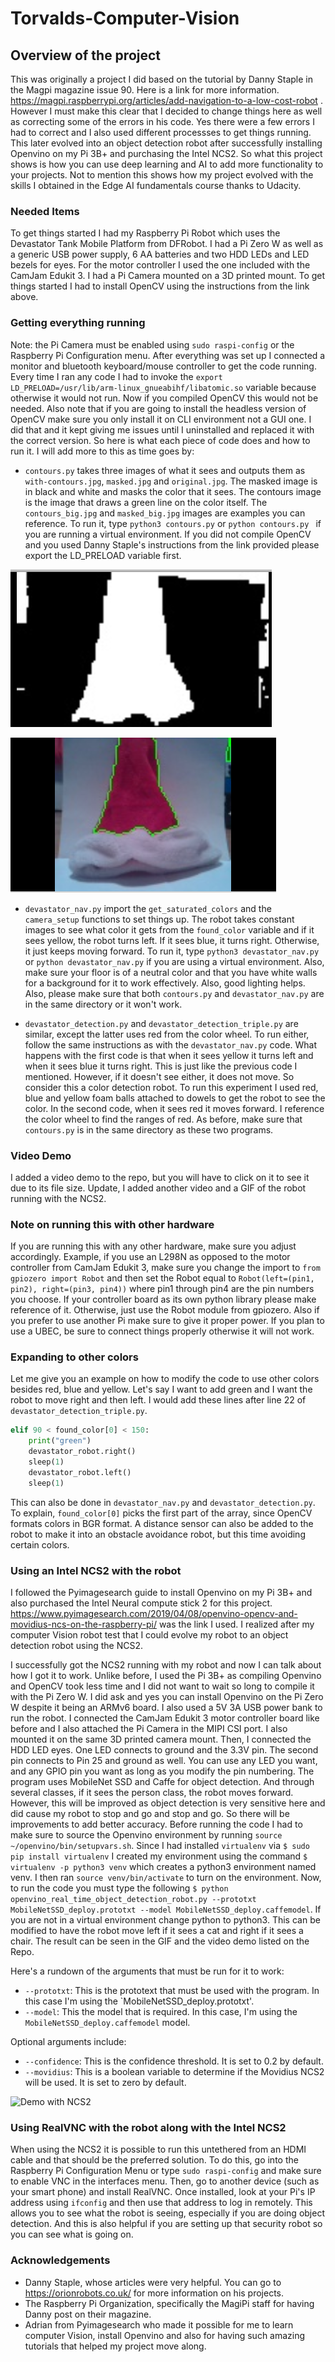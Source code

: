 # Torvalds-Computer-Vision

## Overview of the project

This was originally a project I did based on the tutorial by Danny Staple in the Magpi magazine issue 90. Here is a link for more information. https://magpi.raspberrypi.org/articles/add-navigation-to-a-low-cost-robot . However I must make this clear that I decided to change things here as well as correcting some of the errors in his code. Yes there were a few errors I had to correct and I also used different processses to get things running. This later evolved into an object detection robot after successfully installing Openvino on my Pi 3B+ and purchasing the Intel NCS2. So what this project shows is how you can use deep learning and AI to add more functionality to your projects. Not to mention this shows how my project evolved with the skills I obtained in the Edge AI fundamentals course thanks to Udacity.

### Needed Items

To get things started I had my Raspberry Pi Robot which uses the Devastator Tank Mobile Platform from DFRobot. I had a Pi Zero W as well as a generic USB power supply, 6 AA batteries and two HDD LEDs and LED bezels for eyes. For the motor controller I used the one included with the CamJam Edukit 3. I had a Pi Camera mounted on a 3D printed mount. To get things started I had to install OpenCV using the instructions from the link above. 

### Getting everything running

Note: the Pi Camera must be enabled using `sudo raspi-config` or the Raspberry Pi Configuration menu. After everything was set up I connected a monitor and bluetooth keyboard/mouse controller to get the code running. Every time I ran any code I had to invoke the `export LD_PRELOAD=/usr/lib/arm-linux_gnueabihf/libatomic.so` variable because otherwise it would not run. Now if you compiled OpenCV this would not be needed. Also note that if you are going to install the headless version of OpenCV make sure you only install it on CLI environment not a GUI one. I did that and it kept giving me issues until I uninstalled and replaced it with the correct version. So here is what each piece of code does and how to run it. I will add more to this as time goes by:

* `contours.py` takes three images of what it sees and outputs them as `with-contours.jpg`, `masked.jpg` and `original.jpg`. The masked image is in black and white and masks the color that it sees. The contours image is the image that draws a green line on the color itself. The `contours_big.jpg` and `masked_big.jpg` images are examples you can reference. To run it, type `python3 contours.py` or `python contours.py ` if you are running a virtual environment. If you did not compile OpenCV and you used Danny Staple's instructions from the link provided please export the LD_PRELOAD variable first.

![Masked photo](https://github.com/sentairanger/Torvalds-Computer-Vision/blob/master/masked_big.png)

![Contour photo](https://github.com/sentairanger/Torvalds-Computer-Vision/blob/master/contours_big.png)

* `devastator_nav.py` import the `get_saturated_colors` and the `camera_setup` functions to set things up. The robot takes constant images to see what color it gets from the `found_color` variable and if it sees yellow, the robot turns left. If it sees blue, it turns right. Otherwise, it just keeps moving forward. To run it, type `python3 devastator_nav.py` or `python devastator_nav.py` if you are using a virtual environment. Also, make sure your floor is of a neutral color and that you have white walls for a background for it to work effectively. Also, good lighting helps. Also, please make sure that both `contours.py` and `devastator_nav.py` are in the same directory or it won't work. 

* `devastator_detection.py` and `devastator_detection_triple.py` are similar, except the latter uses red from the color wheel. To run either, follow the same instructions as with the `devastator_nav.py` code. What happens with the first code is that when it sees yellow it turns left and when it sees blue it turns right. This is just like the previous code I mentioned. However, if it doesn't see either, it does not move. So consider this a color detection robot. To run this experiment I used red, blue and yellow foam balls attached to dowels to get the robot to see the color. In the second code, when it sees red it moves forward. I reference the color wheel to find the ranges of red. As before, make sure that `contours.py` is in the same directory as these two programs. 


### Video Demo

I added a video demo to the repo, but you will have to click on it to see it due to its file size. Update, I added another video and a GIF of the robot running with the NCS2.

### Note on running this with other hardware

If you are running this with any other hardware, make sure you adjust accordingly. Example, if you use an L298N as opposed to the motor controller from CamJam Edukit 3, make sure you change the import to `from gpiozero import Robot` and then set the Robot equal to `Robot(left=(pin1, pin2), right=(pin3, pin4))` where pin1 through pin4 are the pin numbers you choose. If your controller board as its own python library please make reference of it. Otherwise, just use the Robot module from gpiozero. Also if you prefer to use another Pi make sure to give it proper power. If you plan to use a UBEC, be sure to connect things properly otherwise it will not work. 

### Expanding to other colors
Let me give you an example on how to modify the code to use other colors besides red, blue and yellow. Let's say I want to add green and I want the robot to move right and then left. I would add these lines after line 22 of `devastator_detection_triple.py`. 

```python
elif 90 < found_color[0] < 150:
    print("green")
    devastator_robot.right()
    sleep(1)
    devastator_robot.left()
    sleep(1)
```
This can also be done in `devastator_nav.py` and `devastator_detection.py`. To explain, `found_color[0]` picks the first part of the array, since OpenCV formats colors in BGR format. A distance sensor can also be added to the robot to make it into an obstacle avoidance robot, but this time avoiding certain colors. 

### Using an Intel NCS2 with the robot

I followed the Pyimagesearch guide to install Openvino on my Pi 3B+ and also purchased the Intel Neural compute stick 2 for this project. https://www.pyimagesearch.com/2019/04/08/openvino-opencv-and-movidius-ncs-on-the-raspberry-pi/ was the link I used. I realized after my computer Vision robot test that I could evolve my robot to an object detection robot using the NCS2.

I successfully got the NCS2 running with my robot and now I can talk about how I got it to work. Unlike before, I used the Pi 3B+ as compiling Openvino and OpenCV took less time and I did not want to wait so long to compile it with the Pi Zero W. I did ask and yes you can install Openvino on the Pi Zero W despite it being an ARMv6 board. I also used a 5V 3A USB power bank to run the robot. I connected the CamJam Edukit 3 motor controller board like before and I also attached the Pi Camera in the MIPI CSI port. I also mounted it on the same 3D printed camera mount. Then, I connected the HDD LED eyes. One LED connects to ground and the 3.3V pin. The second pin connects to Pin 25 and ground as well. You can use any LED you want, and any GPIO pin you want as long as you modify the pin numbering. The program uses MobileNet SSD and Caffe for object detection. And through several classes, if it sees the person class, the robot moves forward. However, this will be improved as object detection is very sensitive here and did cause my robot to stop and go and stop and go. So there will be improvements to add better accuracy. Before running the code I had to make sure to source the Openvino environment by running `source ~/openvino/bin/setupvars.sh`. Since I had installed `virtualenv` via `$ sudo pip install virtualenv` I created my environment using the command `$ virtualenv -p python3 venv` which creates a python3 environment named venv. I then ran `source venv/bin/activate` to turn on the environment. Now, to run the code you must type the following `$ python openvino_real_time_object_detection_robot.py --prototxt MobileNetSSD_deploy.prototxt --model MobileNetSSD_deploy.caffemodel`. If you are not in a virtual environment change python to python3. This can be modified to have the robot move left if it sees a cat and right if it sees a chair. The result can be seen in the GIF and the video demo listed on the Repo.

Here's a rundown of the arguments that must be run for it to work:

* `--prototxt`: This is the prototext that must be used with the program. In this case I'm using the `MobileNetSSD_deploy.prototxt'.
* `--model`: This the model that is required. In this case, I'm using the `MobileNetSSD_deploy.caffemodel` model.

Optional arguments include:
* `--confidence`: This is the confidence threshold. It is set to 0.2 by default.
* `--movidius`: This is a boolean variable to determine if the Movidius NCS2 will be used. It is set to zero by default.

![Demo with NCS2](https://media.giphy.com/media/PiQqUq8LnXZvkRtDn7/giphy.gif)

### Using RealVNC with the robot along with the Intel NCS2

When using the NCS2 it is possible to run this untethered from an HDMI cable and that should be the preferred solution. To do this, go into the Raspberry Pi Configuration Menu or type `sudo raspi-config` and make sure to enable VNC in the interfaces menu. Then, go to another device (such as your smart phone) and install RealVNC. Once installed, look at your Pi's IP address using `ifconfig` and then use that address to log in remotely. This allows you to see what the robot is seeing, especially if you are doing object detection. And this is also helpful if you are setting up that security robot so you can see what is going on. 

### Acknowledgements

* Danny Staple, whose articles were very helpful. You can go to https://orionrobots.co.uk/ for more information on his projects.
* The Raspberry Pi Organization, specifically the MagiPi staff for having Danny post on their magazine.
* Adrian from Pyimagesearch who made it possible for me to learn computer Vision, install Openvino and also for having such amazing tutorials that helped my project move along.
